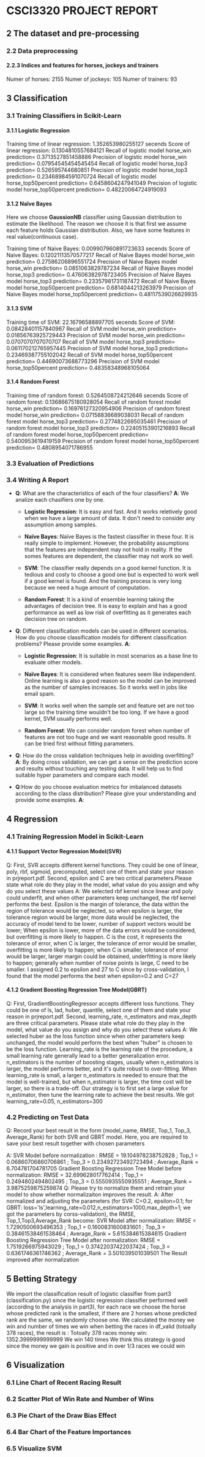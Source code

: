 # CSCI3320 PROJECT REPORT

## 2 The dataset and pre-processing
### 2.2 Data preprocessing
#### 2.2.3 Indices and features for horses, jockeys and trainers

Numer of horses:  2155
Numer of jockeys:  105
Numer of trainers:  93

## 3 Classification
### 3.1 Training Classifiers in Scikit-Learn
#### 3.1.1 Logistic Regression
Training time of linear regression: 1.352653980255127 secends
Score of linear regression: 0.1304810557684121
Recall of logistic model horse_win prediction=  0.3713527851458886
Precision of logistic model horse_win prediction=  0.07954545454545454
Recall of logistic model horse_top3 prediction=  0.526595744680851
Precision of logistic model horse_top3 prediction=  0.23468984591070724
Recall of logistic model horse_top50percent prediction=  0.6458604247941049
Precision of logistic model horse_top50percent prediction=  0.48220064724919093 

#### 3.1.2 Naïve Bayes
Here we choose **GaussionNB** classifier using Gaussian distribution to estimate the likelihood. The reason we choose it is that first we assume each feature holds Gaussian distribution. Also, we have some features in real value(continuous case).

Training time of Naive Bayes: 0.009907960891723633 secends
Score of Naive Bayes: 0.12021113570577217
Recall of Naive Bayes model horse_win prediction=  0.27586206896551724
Precision of Naive Bayes model horse_win prediction=  0.0851063829787234
Recall of Naive Bayes model horse_top3 prediction=  0.47606382978723405
Precision of Naive Bayes model horse_top3 prediction=  0.23357981731187472
Recall of Naive Bayes model horse_top50percent prediction=  0.6814044213263979
Precision of Naive Bayes model horse_top50percent prediction=  0.48117539026629935 

#### 3.1.3 SVM

Training time of SVM: 22.16796588897705 secends
Score of SVM: 0.08428401157840967
Recall of SVM model horse_win prediction=  0.01856763925729443
Precision of SVM model horse_win prediction=  0.0707070707070707
Recall of SVM model horse_top3 prediction=  0.061170212765957445
Precision of SVM model horse_top3 prediction=  0.23469387755102042
Recall of SVM model horse_top50percent prediction=  0.44690073688773296
Precision of SVM model horse_top50percent prediction=  0.48358348968105064 

#### 3.1.4 Random Forest

Training time of random forest: 0.5264508724212646 secends
Score of random forest: 0.13686675180928054
Recall of random forest model horse_win prediction=  0.16976127320954906
Precision of random forest model horse_win prediction=  0.07158836689038031
Recall of random forest model horse_top3 prediction=  0.2774822695035461
Precision of random forest model horse_top3 prediction=  0.22405153901216893
Recall of random forest model horse_top50percent prediction=  0.5400953619419159
Precision of random forest model horse_top50percent prediction=  0.4808954071786955 

### 3.3 Evaluation of Predictions

### 3.4 Writing A Report
* **Q**: What are the characteristics of each of the four classifiers?
  **A**: We analize each chasifiers one by one.
    * **Logistic Regression**: It is easy and fast. And it works reletively good when we have a large amount of data. It don't need to consider any assumption among samples.
    
    * **Naïve Bayes**: Naïve Bayes is the fastest classifier in these four. It is really simple to implement. However, the probability assumptions that the features are independent may not hold in reality. If the somes features are dependent, the classifier may not work so well.

    * **SVM**: The classifier really depends on a good kernel function. It is tedious and costy to choose a good one but is expected to work well if a good kernel is found. And the training process is very long because we need a huge amount of computation.
    
    * **Random Forest**: It is a kind of ensemble learning taking the advantages of decision tree. It is easy to explain and has a good performance as well as low risk of overfitting as it generates each decision tree on random.

* **Q**: Different classification models can be used in different scenarios. How do you choose classification models for different classification problems? Please provide some examples.
  **A**:
  * **Logistic Regression**: It is suitable in most scenarios as a base line to evaluate other models.
    
  * **Naïve Bayes**: It is considered when features seem like independent. Online learning is also a good reason so the model can be improved as the number of samples increaces. So it works well in jobs like email spam. 

  * **SVM**: It works well when the sample set and feature set  are not too large so the training time wouldn't be too long. If we have a good kernel, SVM usually performs well.
    
  * **Random Forest**: We can consider random forest when number of features are not too huge and we want reasonable good results. It can be tried first without fitting parameters.
  
* **Q**: How do the cross validation techniques help in avoiding overfitting?
  **A**: By doing cross validation, we can get a sense on the prediction score and results without touching any testing data. It will help us to find suitable hyper parameters and compare each model.

* **Q**:How do you choose evaluation metrics for imbalanced datasets according to the class distribution? Please give your understanding and provide some examples.
  **A**:  

## 4 Regression
### 4.1 Training Regression Model in Scikit-Learn
#### 4.1.1 Support Vector Regression Model(SVR)
Q: First, SVR accepts different kernel functions. They could
be one of linear, poly, rbf, sigmoid, precomputed, select one of them and state your reason in
prjreport.pdf. Second, epsilon and C are two critical parameters.Please state what role do they
play in the model, what value do you assign and why do you select these values
A: We selected rbf kernel since linear and poly could underfit, and when other parameters keep unchanged, the rbf kernel performs the best. 
   Epsilon is the margin of tolerance, the data within the region of tolerance would be neglected, so when epsilon is larger, the tolerance region would be larger, more data would be neglected, the accuracy of model tend to be lower, number of support vectors would be lower; When epsilon is lower, more of the data errors would be considered, but overfitting is more likely to happen.
   C is the cost, it represents the tolerance of error, when C is larger, the tolerance of error would be smaller, overfitting is more likely to happen; when C is smaller, tolerance of error would be larger, larger margin could be obtained, underfitting is more likely to happen; generally when number of noise points is large, C need to be smaller.
  I assigned 0.2 to epsilon and 27 to C since by cross-validation, I found that the model performs the best when epsilon=0.2 and C=27

#### 4.1.2 Gradient Boosting Regression Tree Model(GBRT)
Q: First, GradientBoostingRegressor accepts different loss
functions. They could be one of ls, lad, huber, quantile, select one of them and state your reason
in prjreport.pdf. Second, learning_rate, n_estimators and max_depth are three critical parameters.
Please state what role do they play in the model, what value do you assign and why do you select
these values
A: We selected huber as the loss function since when other parameters keep unchanged, the model would perform the best when "huber" is chosen to be the loss function. 
   Learning_rate is the learning rate of the procedure, a small learning rate generally lead to a better generalization error. 
   n_estimators is the number of boosting stages, usually when n_estimators is larger, the model performs better, and it's quite robust to over-fitting. 
   When learning_rate is small, a larger n_estimators is needed to ensure that the model is well-trained, but when n_estimator is larger, the time cost will be larger, so there is a trade-off. 
   Our strategy is to first set a large value for n_estimator, then tune the learning rate to achieve the best results. We got learning_rate=0.05, n_estimators=300

### 4.2 Predicting on Test Data
Q: Record your best result in the form (model_name, RMSE, Top_1, Top_3, Average_Rank) for both
SVR and GBRT model. Here, you are required to save your best result together with chosen parameters

A: SVR Model before normalization : RMSE =  19.104978238752828 ; Top_1 =  0.06860706860706861 ; Top_3 =  0.23492723492723494 ; Average_Rank =  6.704781704781705
   Gradient Boosting Regression Tree Model before normalization: RMSE =  32.699628017762414 ; Top_1 =  0.2494802494802495 ; Top_3 =  0.5550935550935551 ; Average_Rank =  3.9875259875259874
Q: Please try to normalize them and retrain your model to show whether normalizaiton improves the
result.
A:  After normalized and adjusting the parameters (for SVR: C=0.2, epsilon=0.1; for GBRT: loss='ls',learning_rate=0.012,n_estimators=1000,max_depth=1; we got the parameters by corss-validation), the RMSE, Top_1,Top3,Average_Rank become:
   SVR Model after normalization: RMSE =  1.7290500693496353 ; Top_1 =  0.1600831600831601 ; Top_3 =  0.38461538461538464 ; Average_Rank =  5.615384615384615
   Gradient Boosting Regression Tree Model after normalization: RMSE =  1.7519266975943029 ; Top_1 =  0.37422037422037424 ; Top_3 =  0.6361746361746362 ; Average_Rank =  3.501039501039501
   The Result improved after normalization

##  5 Betting Strategy
We import the classification result of logistic classifier from part3 (classification.py) since the logistic regression classifier performed well (according to the analysis in part3), for each race we choose the horse whose predicted rank is the smallest, if there are 2 horses whose predicted rank are the same, we randomly choose one. We calculated the money we win and number of times we win when betting the races in df_valid (totoally 378 races), the result is :
    Totoally  378  races
    money win:  1352.3999999999999
    We win  140  times
    We think this strategy is good since the money we gain is positive and in over 1/3 races we could win

## 6 Visualization
### 6.1 Line Chart of Recent Racing Result

### 6.2 Scatter Plot of Win Rate and Number of Wins

### 6.3 Pie Chart of the Draw Bias Effect

### 6.4 Bar Chart of the Feature Importances

### 6.5 Visualize SVM